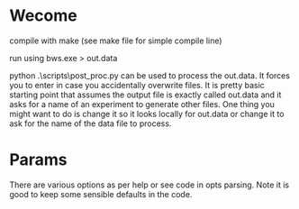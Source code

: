 # Wecome

compile with make (see make file for simple compile line)

run using bws.exe > out.data

python .\scripts\post_proc.py can be used to process the out.data. It forces you to enter in case you accidentally overwrite files.
It is pretty basic starting point that assumes the output file is exactly called out.data and it asks for a name of an experiment to generate other files. 
One thing you might want to do is change it so it looks locally for out.data or change it to ask for the name of the data file to process.


# Params

There are various options as per help or see code in opts parsing. Note it is good to keep some sensible defaults in the code.

